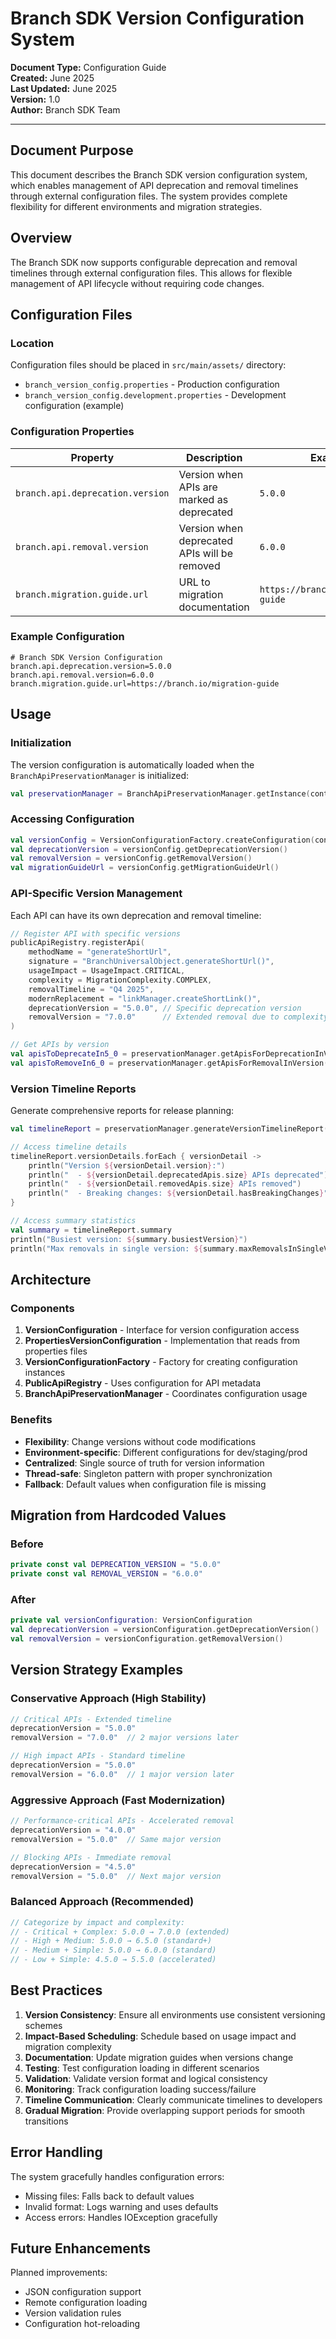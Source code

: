 # Branch SDK Version Configuration System

**Document Type:** Configuration Guide  
**Created:** June 2025  
**Last Updated:** June 2025  
**Version:** 1.0  
**Author:** Branch SDK Team  

---

## Document Purpose

This document describes the Branch SDK version configuration system, which enables management of API deprecation and removal timelines through external configuration files. The system provides complete flexibility for different environments and migration strategies.

## Overview

The Branch SDK now supports configurable deprecation and removal timelines through external configuration files. This allows for flexible management of API lifecycle without requiring code changes.

## Configuration Files

### Location
Configuration files should be placed in `src/main/assets/` directory:
- `branch_version_config.properties` - Production configuration
- `branch_version_config.development.properties` - Development configuration (example)

### Configuration Properties

| Property | Description | Example |
|----------|-------------|---------|
| `branch.api.deprecation.version` | Version when APIs are marked as deprecated | `5.0.0` |
| `branch.api.removal.version` | Version when deprecated APIs will be removed | `6.0.0` |
| `branch.migration.guide.url` | URL to migration documentation | `https://branch.io/migration-guide` |

### Example Configuration

```properties
# Branch SDK Version Configuration
branch.api.deprecation.version=5.0.0
branch.api.removal.version=6.0.0
branch.migration.guide.url=https://branch.io/migration-guide
```

## Usage

### Initialization

The version configuration is automatically loaded when the `BranchApiPreservationManager` is initialized:

```kotlin
val preservationManager = BranchApiPreservationManager.getInstance(context)
```

### Accessing Configuration

```kotlin
val versionConfig = VersionConfigurationFactory.createConfiguration(context)
val deprecationVersion = versionConfig.getDeprecationVersion()
val removalVersion = versionConfig.getRemovalVersion()
val migrationGuideUrl = versionConfig.getMigrationGuideUrl()
```

### API-Specific Version Management

Each API can have its own deprecation and removal timeline:

```kotlin
// Register API with specific versions
publicApiRegistry.registerApi(
    methodName = "generateShortUrl",
    signature = "BranchUniversalObject.generateShortUrl()",
    usageImpact = UsageImpact.CRITICAL,
    complexity = MigrationComplexity.COMPLEX,
    removalTimeline = "Q4 2025",
    modernReplacement = "linkManager.createShortLink()",
    deprecationVersion = "5.0.0", // Specific deprecation version
    removalVersion = "7.0.0"      // Extended removal due to complexity
)

// Get APIs by version
val apisToDeprecateIn5_0 = preservationManager.getApisForDeprecationInVersion("5.0.0")
val apisToRemoveIn6_0 = preservationManager.getApisForRemovalInVersion("6.0.0")
```

### Version Timeline Reports

Generate comprehensive reports for release planning:

```kotlin
val timelineReport = preservationManager.generateVersionTimelineReport()

// Access timeline details
timelineReport.versionDetails.forEach { versionDetail ->
    println("Version ${versionDetail.version}:")
    println("  - ${versionDetail.deprecatedApis.size} APIs deprecated")
    println("  - ${versionDetail.removedApis.size} APIs removed")
    println("  - Breaking changes: ${versionDetail.hasBreakingChanges}")
}

// Access summary statistics
val summary = timelineReport.summary
println("Busiest version: ${summary.busiestVersion}")
println("Max removals in single version: ${summary.maxRemovalsInSingleVersion}")
```

## Architecture

### Components

1. **VersionConfiguration** - Interface for version configuration access
2. **PropertiesVersionConfiguration** - Implementation that reads from properties files
3. **VersionConfigurationFactory** - Factory for creating configuration instances
4. **PublicApiRegistry** - Uses configuration for API metadata
5. **BranchApiPreservationManager** - Coordinates configuration usage

### Benefits

- **Flexibility**: Change versions without code modifications
- **Environment-specific**: Different configurations for dev/staging/prod
- **Centralized**: Single source of truth for version information
- **Thread-safe**: Singleton pattern with proper synchronization
- **Fallback**: Default values when configuration file is missing

## Migration from Hardcoded Values

### Before
```kotlin
private const val DEPRECATION_VERSION = "5.0.0"
private const val REMOVAL_VERSION = "6.0.0"
```

### After
```kotlin
private val versionConfiguration: VersionConfiguration
val deprecationVersion = versionConfiguration.getDeprecationVersion()
val removalVersion = versionConfiguration.getRemovalVersion()
```

## Version Strategy Examples

### Conservative Approach (High Stability)
```kotlin
// Critical APIs - Extended timeline
deprecationVersion = "5.0.0"
removalVersion = "7.0.0"  // 2 major versions later

// High impact APIs - Standard timeline  
deprecationVersion = "5.0.0"
removalVersion = "6.0.0"  // 1 major version later
```

### Aggressive Approach (Fast Modernization)
```kotlin
// Performance-critical APIs - Accelerated removal
deprecationVersion = "4.0.0"
removalVersion = "5.0.0"  // Same major version

// Blocking APIs - Immediate removal
deprecationVersion = "4.5.0"
removalVersion = "5.0.0"  // Next major version
```

### Balanced Approach (Recommended)
```kotlin
// Categorize by impact and complexity:
// - Critical + Complex: 5.0.0 → 7.0.0 (extended)
// - High + Medium: 5.0.0 → 6.5.0 (standard+)
// - Medium + Simple: 5.0.0 → 6.0.0 (standard)
// - Low + Simple: 4.5.0 → 5.5.0 (accelerated)
```

## Best Practices

1. **Version Consistency**: Ensure all environments use consistent versioning schemes
2. **Impact-Based Scheduling**: Schedule based on usage impact and migration complexity
3. **Documentation**: Update migration guides when versions change
4. **Testing**: Test configuration loading in different scenarios
5. **Validation**: Validate version format and logical consistency
6. **Monitoring**: Track configuration loading success/failure
7. **Timeline Communication**: Clearly communicate timelines to developers
8. **Gradual Migration**: Provide overlapping support periods for smooth transitions

## Error Handling

The system gracefully handles configuration errors:
- Missing files: Falls back to default values
- Invalid format: Logs warning and uses defaults
- Access errors: Handles IOException gracefully

## Future Enhancements

Planned improvements:
- JSON configuration support
- Remote configuration loading
- Version validation rules
- Configuration hot-reloading 